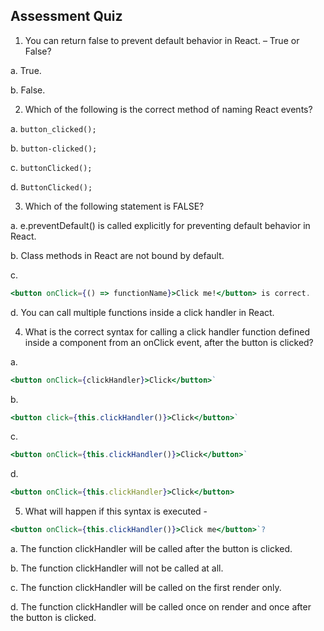 ## Assessment Quiz

1.	You can return false to prevent default behavior in React. – True or False?

a.	True.

b.	False. 


2.	Which of the following is the correct method of naming React events?

a.	`button_clicked();`

b.	`button-clicked();`

c.	`buttonClicked();` 

d.	`ButtonClicked();`


3.	Which of the following statement is FALSE?

a.	e.preventDefault() is called explicitly for preventing default behavior in React.

b.	Class methods in React are not bound by default.

c.	

```jsx
<button onClick={() => functionName}>Click me!</button> is correct.
```  


d.	You can call multiple functions inside a click handler in React.


4.	What is the correct syntax for calling a click handler function defined inside a component from an onClick event, after the button is clicked?

a.
```jsx	
<button onClick={clickHandler}>Click</button>`
```
b.	
```jsx
<button click={this.clickHandler()}>Click</button>`
```
c.	
```jsx
<button onClick={this.clickHandler()}>Click</button>`
```
d.	
```jsx
<button onClick={this.clickHandler}>Click</button>
```



5.	What will happen if this syntax is executed - 

```jsx
<button onClick={this.clickHandler()}>Click me</button>`?
```
a.	The function clickHandler will be called after the button is clicked.

b.	The function clickHandler will not be called at all.

c.	The function clickHandler will be called on the first render only. 

d.	The function clickHandler will be called once on render and once after the button is clicked.

